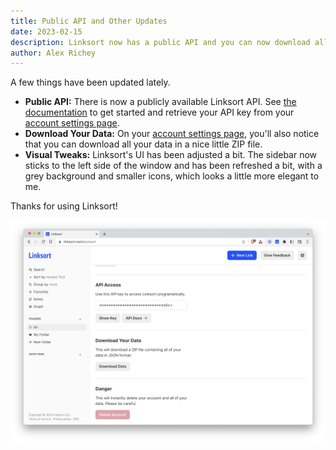 ```yaml
---
title: Public API and Other Updates
date: 2023-02-15
description: Linksort now has a public API and you can now download all your data.
author: Alex Richey
---
```


A few things have been updated lately.

- **Public API:** There is now a publicly available Linksort API. See [the documentation](https://linksort.com/docs/index.html) to get started and retrieve your API key from your [account settings page](https://linksort.com/account).
- **Download Your Data:** On your [account settings page](https://linksort.com/account), you'll also notice that you can download all your data in a nice little ZIP file.
- **Visual Tweaks:** Linksort's UI has been adjusted a bit. The sidebar now sticks to the left side of the window and has been refreshed a bit, with a grey background and smaller icons, which looks a little more elegant to me.

Thanks for using Linksort!

![New account settings](new-account-settings.png)

